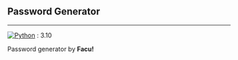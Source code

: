 ## Password Generator
***
[![Python][Python.js]][Python-url] : 3.10

Password generator by <b>Facu<b>!

<!-- MARKDOWN LINKS & IMAGES -->
<!-- https://www.markdownguide.org/basic-syntax/#reference-style-links -->
[Python.js]: https://img.shields.io/badge/Python-20232A?style=for-the-badge&logo=python&logoColor=lightgrey
[Python-url]: https://www.python.org/
